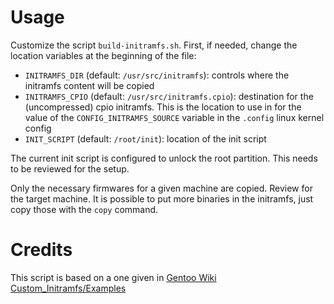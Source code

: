 # Usage

Customize the script `build-initramfs.sh`. First, if needed, change the location variables at the beginning of the file:
- `INITRAMFS_DIR` (default: `/usr/src/initramfs`): controls where the initramfs content will be copied
- `INITRAMFS_CPIO` (default: `/usr/src/initramfs.cpio`): destination for the (uncompressed) cpio initramfs.
  This is the location to use in for the value of the `CONFIG_INITRAMFS_SOURCE` variable in the `.config` linux kernel config
- `INIT_SCRIPT` (default: `/root/init`): location of the init script

The current init script is configured to unlock the root partition. This needs to be reviewed for the setup.

Only the necessary firmwares for a given machine are copied. Review for the target machine.
It is possible to put more binaries in the initramfs, just copy those with the `copy` command.

# Credits

This script is based on a one given in
[Gentoo Wiki Custom_Initramfs/Examples](https://wiki.gentoo.org/wiki/Custom_Initramfs/Examples)
